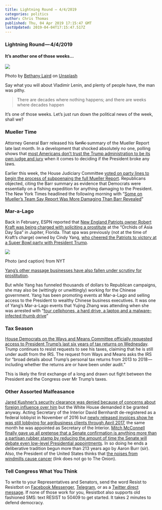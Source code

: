 ```yaml
---
title: Lightning Round — 4/4/2019
categories: politics
author: Chris Thomas
published: Thu, 04 Apr 2019 17:15:47 GMT
lastUpdated: 2019-04-04T17:15:47.517Z
---
```

### Lightning Round — 4/4/2019

#### It’s another one of those weeks…

![](https://cdn-images-1.medium.com/max/1024/0*QucHlp1iYqxqyweT)

Photo by [Bethany Laird](https://unsplash.com/@bethlaird?utm_source=medium&utm_medium=referral) on [Unsplash](https://unsplash.com?utm_source=medium&utm_medium=referral)

Say what you will about Vladimir Lenin, and plenty of people have, the man was pithy.

> There are decades where nothing happens; and there are weeks where decades happen

It’s one of those weeks. Let’s just run down the political news of the week, shall we?

### Mueller Time

Attorney General Barr released his f̵a̵n̵f̵i̵c̵ summary of the Mueller Report late last month. In a development that shocked absolutely no one, polling shows that [most Americans don’t trust the Trump administration to be its own judge and jury](https://www.npr.org/2019/03/29/708170822/poll-finds-overwhelming-majority-of-americans-want-full-mueller-report-to-be-rel) when it comes to deciding if the President broke any laws.

Earlier this week, the House Judiciary Committee [voted on party lines to begin the process of subpoenaing the full Mueller Report](https://www.nbcnews.com/politics/congress/house-judiciary-prepares-subpoena-full-mueller-report-n990406). Republicans objected, citing the Barr summary as evidence that Democrats were essentially on a fishing expedition for anything damaging to the President. The New York Times headlined the following morning with “[Some on Mueller’s Team Say Report Was More Damaging Than Barr Revealed](https://www.nytimes.com/2019/04/03/us/politics/william-barr-mueller-report.html)”

### Mar-a-Lago

Back in February, ESPN reported that [New England Patriots owner Robert Kraft was being charged with soliciting a prostitute](http://www.espn.com/nfl/story/_/id/26055197/patriots-owner-robert-kraft-facing-charges-solicitation-prostitution) at the “Orchids of Asia Day Spa” in Jupiter, Florida. That spa was previously (not at the time of Kraft’s charge) owned by Cindy Yang, [who cheered the Patriots to victory at a Super Bowl party with President Trump](https://www.miamiherald.com/news/politics-government/article227186429.html).

![](https://cdn-images-1.medium.com/max/455/0*kSTTYvM3b7MGyfc8)

Photo (and caption) from NYT

[Yang’s other massage businesses have also fallen under scrutiny for prostitution](https://www.miamiherald.com/news/politics-government/article227358809.html).

But while Yang has funneled thousands of dollars to Republican campaigns, she may also be (wittingly or unwittingly) working for the Chinese government. Yang has been promoting events at Mar-a-Lago and selling access to the President to wealthy Chinese business executives. It was one of Yang’s Mar-a-Lago events that Yujing Zhang was attending when she was arrested with “[four cellphones, a hard drive, a laptop and a malware-infected thumb drive](https://www.nytimes.com/2019/04/03/us/politics/mar-a-lago-chinese-malware.html)”

### Tax Season

[House Democrats on the Ways and Means Committee officially requested access to President Trump’s last six years of tax returns on Wednesday](https://www.washingtonpost.com/business/economy/house-democrats-seek-six-years-of-trumps-personal-and-business-tax-returns/2019/04/03/7a864eda-565d-11e9-8ef3-fbd41a2ce4d5_story.html). Trump continues to resist requests to see his taxes, claiming that he is still under audit from the IRS. The request from Ways and Means asks the IRS for “broad details about Trump’s personal tax returns from 2013 to 2018 — including whether the returns are or have been under audit.”

This is likely the first exchange of a long and drawn out fight between the President and the Congress over Mr Trump’s taxes.

### Other Assorted Malfeasance

[Jared Kushner’s security clearance was denied because of concerns about foreign influence over him](https://www.washingtonpost.com/politics/jared-kushner-identified-as-senior-white-house-official-whose-security-clearance-was-denied-by-career-officials/2019/04/03/fefa8dbe-5623-11e9-814f-e2f46684196e_story.html) but the White House demanded it be granted anyway. Acting Secretary of the Interior David Bernhardt de-registered as a federal lobbyist in November of 2016 but [newly released invoices show he was still lobbying for agribusiness clients through April 2017](https://www.nytimes.com/2019/04/04/climate/david-bernhardt-interior-lobbying.html), the same month he was appointed as Secretary of the Interior. [Mitch McConnell finally gave up all pretense that a Senate confirmation is anything more than a partisan rubber stamp by reducing the amount of time the Senate will debate even low-level Presidential appointments](https://www.washingtonpost.com/opinions/mitch-mcconnell-undid-213-years-of-senate-history-in-33-minutes/2019/04/03/58b3eaca-565c-11e9-9136-f8e636f1f6df_story.html?utm_term=.18b9c0c14e32). In so doing he ends a deliberative tradition begun more than 213 years ago by Aaron Burr (sir). Also, the President of the United States thinks that [the noises from windmills cause cancer](https://www.desmoinesregister.com/story/news/politics/2019/04/03/donald-trump-wind-turbines-chuck-grassley-iowa-idiotic/3356122002/) (link does not go to The Onion).

### Tell Congress What You Think

To write to your Representatives and Senators, send the word Resist to Resistbot on [Facebook Messenger](http://m.me/resistbot), [Telegram](http://t.me/resistbot), or as a [Twitter direct message](https://twitter.com/messages/compose?recipient_id=835740314006511618&text=resist). If none of those work for you, Resistbot also supports old fashioned SMS: text RESIST to 50409 to get started. It takes 2 minutes to defend democracy.